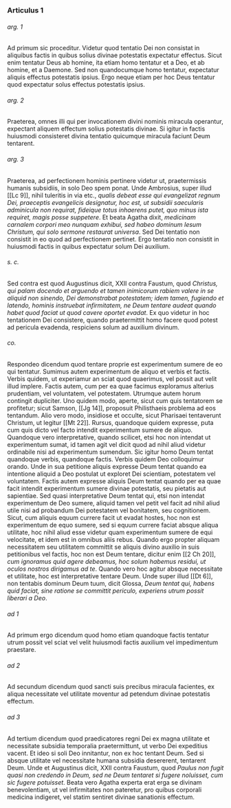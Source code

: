 ### Articulus 1

###### arg. 1
Ad primum sic proceditur. Videtur quod tentatio Dei non consistat in aliquibus factis in quibus solius divinae potestatis expectatur effectus. Sicut enim tentatur Deus ab homine, ita etiam homo tentatur et a Deo, et ab homine, et a Daemone. Sed non quandocumque homo tentatur, expectatur aliquis effectus potestatis ipsius. Ergo neque etiam per hoc Deus tentatur quod expectatur solus effectus potestatis ipsius.

###### arg. 2
Praeterea, omnes illi qui per invocationem divini nominis miracula operantur, expectant aliquem effectum solius potestatis divinae. Si igitur in factis huiusmodi consisteret divina tentatio quicumque miracula faciunt Deum tentarent.

###### arg. 3
Praeterea, ad perfectionem hominis pertinere videtur ut, praetermissis humanis subsidiis, in solo Deo spem ponat. Unde Ambrosius, super illud [[Lc 9]], nihil tuleritis in via etc., *qualis debeat esse qui evangelizat regnum Dei, praeceptis evangelicis designatur, hoc est, ut subsidii saecularis adminicula non requirat, fideique totus inhaerens putet, quo minus ista requiret, magis posse suppetere*. Et beata Agatha dixit, *medicinam carnalem corpori meo nunquam exhibui, sed habeo dominum Iesum Christum, qui solo sermone restaurat universa*. Sed Dei tentatio non consistit in eo quod ad perfectionem pertinet. Ergo tentatio non consistit in huiusmodi factis in quibus expectatur solum Dei auxilium.

###### s. c.
Sed contra est quod Augustinus dicit, XXII contra Faustum, quod *Christus, qui palam docendo et arguendo et tamen inimicorum rabiem valere in se aliquid non sinendo, Dei demonstrabat potestatem; idem tamen, fugiendo et latendo, hominis instruebat infirmitatem, ne Deum tentare audeat quando habet quod faciat ut quod cavere oportet evadat*. Ex quo videtur in hoc tentationem Dei consistere, quando praetermittit homo facere quod potest ad pericula evadenda, respiciens solum ad auxilium divinum.

###### co.
Respondeo dicendum quod tentare proprie est experimentum sumere de eo qui tentatur. Sumimus autem experimentum de aliquo et verbis et factis. Verbis quidem, ut experiamur an sciat quod quaerimus, vel possit aut velit illud implere. Factis autem, cum per ea quae facimus exploramus alterius prudentiam, vel voluntatem, vel potestatem. Utrumque autem horum contingit dupliciter. Uno quidem modo, aperte, sicut cum quis tentatorem se profitetur; sicut Samson, [[Jg 14]], proposuit Philisthaeis problema ad eos tentandum. Alio vero modo, insidiose et occulte, sicut Pharisaei tentaverunt Christum, ut legitur [[Mt 22]]. Rursus, quandoque quidem expresse, puta cum quis dicto vel facto intendit experimentum sumere de aliquo. Quandoque vero interpretative, quando scilicet, etsi hoc non intendat ut experimentum sumat, id tamen agit vel dicit quod ad nihil aliud videtur ordinabile nisi ad experimentum sumendum. Sic igitur homo Deum tentat quandoque verbis, quandoque factis. Verbis quidem Deo colloquimur orando. Unde in sua petitione aliquis expresse Deum tentat quando ea intentione aliquid a Deo postulat ut exploret Dei scientiam, potestatem vel voluntatem. Factis autem expresse aliquis Deum tentat quando per ea quae facit intendit experimentum sumere divinae potestatis, seu pietatis aut sapientiae. Sed quasi interpretative Deum tentat qui, etsi non intendat experimentum de Deo sumere, aliquid tamen vel petit vel facit ad nihil aliud utile nisi ad probandum Dei potestatem vel bonitatem, seu cognitionem. Sicut, cum aliquis equum currere facit ut evadat hostes, hoc non est experimentum de equo sumere, sed si equum currere faciat absque aliqua utilitate, hoc nihil aliud esse videtur quam experimentum sumere de equi velocitate, et idem est in omnibus aliis rebus. Quando ergo propter aliquam necessitatem seu utilitatem committit se aliquis divino auxilio in suis petitionibus vel factis, hoc non est Deum tentare, dicitur enim [[2 Ch 20]], *cum ignoramus quid agere debeamus, hoc solum habemus residui, ut oculos nostros dirigamus ad te*. Quando vero hoc agitur absque necessitate et utilitate, hoc est interpretative tentare Deum. Unde super illud [[Dt 6]], non tentabis dominum Deum tuum, dicit Glossa, *Deum tentat qui, habens quid faciat, sine ratione se committit periculo, experiens utrum possit liberari a Deo*.

###### ad 1
Ad primum ergo dicendum quod homo etiam quandoque factis tentatur utrum possit vel sciat vel velit huiusmodi factis auxilium vel impedimentum praestare.

###### ad 2
Ad secundum dicendum quod sancti suis precibus miracula facientes, ex aliqua necessitate vel utilitate moventur ad petendum divinae potestatis effectum.

###### ad 3
Ad tertium dicendum quod praedicatores regni Dei ex magna utilitate et necessitate subsidia temporalia praetermittunt, ut verbo Dei expeditius vacent. Et ideo si soli Deo innitantur, non ex hoc tentant Deum. Sed si absque utilitate vel necessitate humana subsidia desererent, tentarent Deum. Unde et Augustinus dicit, XXII contra Faustum, quod *Paulus non fugit quasi non credendo in Deum, sed ne Deum tentaret si fugere noluisset, cum sic fugere potuisset*. Beata vero Agatha experta erat erga se divinam benevolentiam, ut vel infirmitates non pateretur, pro quibus corporali medicina indigeret, vel statim sentiret divinae sanationis effectum.

